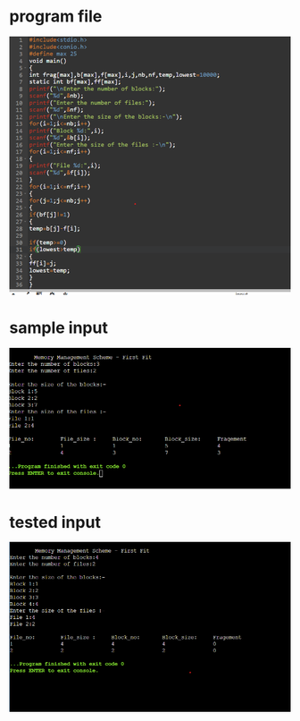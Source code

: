 # program file
![program file](bestfit_591.png)
# sample input
![sample input](IO_591.png)
# tested input
![tested input](TIO_591.png)
